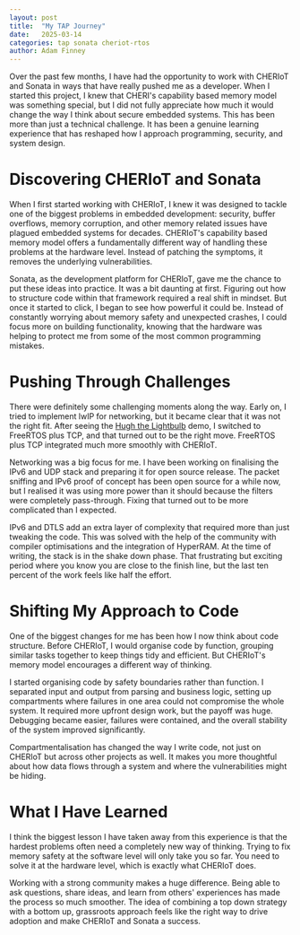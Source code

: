 ```yaml
---
layout: post
title:  "My TAP Journey"
date:   2025-03-14
categories: tap sonata cheriot-rtos
author: Adam Finney
---
```


Over the past few months, I have had the opportunity to work with CHERIoT and Sonata in ways that have really pushed me as a developer.
When I started this project, I knew that CHERI's capability based memory model was something special, but I did not fully appreciate how much it would change the way I think about secure embedded systems.
This has been more than just a technical challenge. It has been a genuine learning experience that has reshaped how I approach programming, security, and system design.

# Discovering CHERIoT and Sonata

When I first started working with CHERIoT, I knew it was designed to tackle one of the biggest problems in embedded development: security, buffer overflows, memory corruption, and other memory related issues have plagued embedded systems for decades.
CHERIoT's capability based memory model offers a fundamentally different way of handling these problems at the hardware level.
Instead of patching the symptoms, it removes the underlying vulnerabilities.

Sonata, as the development platform for CHERIoT, gave me the chance to put these ideas into practice.
It was a bit daunting at first. Figuring out how to structure code within that framework required a real shift in mindset.
But once it started to click, I began to see how powerful it could be.
Instead of constantly worrying about memory safety and unexpected crashes,
I could focus more on building functionality, knowing that the hardware was helping to protect me from some of the most common programming mistakes.

# Pushing Through Challenges

There were definitely some challenging moments along the way. Early on, I tried to implement lwIP for networking, but it became clear that it was not the right fit.
After seeing the [Hugh the Lightbulb](https://github.com/cheriot-Platform/cheriot-demos) demo, I switched to FreeRTOS plus TCP, and that turned out to be the right move.
FreeRTOS plus TCP integrated much more smoothly with CHERIoT.

Networking was a big focus for me.
I have been working on finalising the IPv6 and UDP stack and preparing it for open source release.
The packet sniffing and IPv6 proof of concept has been open source for a while now, but I realised it was using more power than it should because the filters were completely pass-through.
Fixing that turned out to be more complicated than I expected.

IPv6 and DTLS add an extra layer of complexity that required more than just tweaking the code.
This was solved with the help of the community with compiler optimisations and the integration of HyperRAM.
At the time of writing, the stack is in the shake down phase.
That frustrating but exciting period where you know you are close to the finish line, but the last ten percent of the work feels like half the effort.

# Shifting My Approach to Code

One of the biggest changes for me has been how I now think about code structure.
Before CHERIoT, I would organise code by function, grouping similar tasks together to keep things tidy and efficient.
But CHERIoT's memory model encourages a different way of thinking.

I started organising code by safety boundaries rather than function.
I separated input and output from parsing and business logic, setting up compartments where failures in one area could not compromise the whole system.
It required more upfront design work, but the payoff was huge.
Debugging became easier, failures were contained, and the overall stability of the system improved significantly.

Compartmentalisation has changed the way I write code, not just on CHERIoT but across other projects as well.
It makes you more thoughtful about how data flows through a system and where the vulnerabilities might be hiding.

# What I Have Learned

I think the biggest lesson I have taken away from this experience is that the hardest problems often need a completely new way of thinking.
Trying to fix memory safety at the software level will only take you so far.
You need to solve it at the hardware level, which is exactly what CHERIoT does.

Working with a strong community makes a huge difference.
Being able to ask questions, share ideas, and learn from others' experiences has made the process so much smoother.
The idea of combining a top down strategy with a bottom up, grassroots approach feels like the right way to drive adoption and make CHERIoT and Sonata a success.


